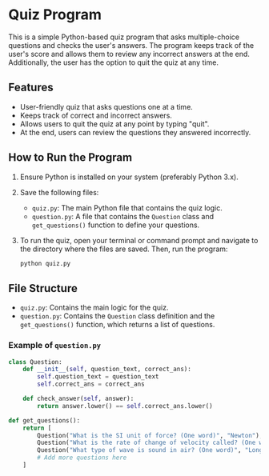# Quiz Program

This is a simple Python-based quiz program that asks multiple-choice questions and checks the user's answers. The program keeps track of the user's score and allows them to review any incorrect answers at the end. Additionally, the user has the option to quit the quiz at any time.

## Features
- User-friendly quiz that asks questions one at a time.
- Keeps track of correct and incorrect answers.
- Allows users to quit the quiz at any point by typing "quit".
- At the end, users can review the questions they answered incorrectly.

## How to Run the Program

1. Ensure Python is installed on your system (preferably Python 3.x).
2. Save the following files:
    - `quiz.py`: The main Python file that contains the quiz logic.
    - `question.py`: A file that contains the `Question` class and `get_questions()` function to define your questions.

3. To run the quiz, open your terminal or command prompt and navigate to the directory where the files are saved. Then, run the program:

    ```bash
    python quiz.py
    ```

## File Structure

- `quiz.py`: Contains the main logic for the quiz.
- `question.py`: Contains the `Question` class definition and the `get_questions()` function, which returns a list of questions.

### Example of `question.py`

```python
class Question:
    def __init__(self, question_text, correct_ans):
        self.question_text = question_text
        self.correct_ans = correct_ans

    def check_answer(self, answer):
        return answer.lower() == self.correct_ans.lower()

def get_questions():
    return [
        Question("What is the SI unit of force? (One word)", "Newton"),
        Question("What is the rate of change of velocity called? (One word)", "Acceleration"),
        Question("What type of wave is sound in air? (One word)", "Longitudinal"),
        # Add more questions here
    ]
